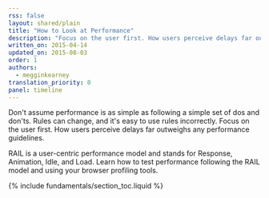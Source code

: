 ```yaml
---
rss: false
layout: shared/plain
title: "How to Look at Performance"
description: "Focus on the user first. How users perceive delays far outweighs any performance guidelines."
written_on: 2015-04-14
updated_on: 2015-08-03
order: 1
authors:
  - megginkearney
translation_priority: 0
panel: timeline
---
```


<p class="intro">
  Don't assume performance is as simple as following a simple set of dos and don'ts. Rules can change, and it's easy to use rules incorrectly. Focus on the user first. How users perceive delays far outweighs any performance guidelines.
</p>

RAIL is a user-centric performance model and stands for Response, Animation, Idle, and Load. Learn how to test performance following the RAIL model and using your browser profiling tools.

{% include fundamentals/section_toc.liquid %}
